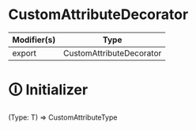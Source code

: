 # CustomAttributeDecorator

| Modifier(s)                            | Type                     |
|----------------------------------------|--------------------------|
| export | CustomAttributeDecorator |

# &#128712; Initializer

<T extends Constructable>(Type: T) => CustomAttributeType<T>